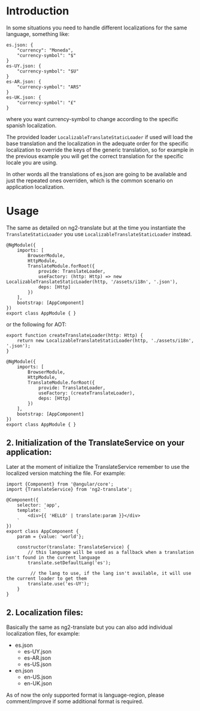 # Introduction

In some situations you need to handle different localizations for the same language, something like:

```
es.json: {
    "currency": "Moneda",
    "currency-symbol": "$"
}
es-UY.json: {
    "currency-symbol": "$U"
}
es-AR.json: {
    "currency-symbol": "ARS"
}
es-UK.json: {
    "currency-symbol": "£"
}
```

where you want currency-symbol to change according to the specific spanish localization.

The provided loader `LocalizableTranslateStaticLoader` if used will load the base translation and the localization
in the adequate order for the specific localization to override the keys of the generic translation,
so for example in the previous example you will get the correct translation for the specific locale you are using.

In other words all the translations of es.json are going to be available and just the repeated ones overriden,
which is the common scenario on application localization.

# Usage

The same as detailed on ng2-translate but at the time you instantiate the `TranslateStaticLoader` you use `LocalizableTranslateStaticLoader` instead.

```
@NgModule({
    imports: [
        BrowserModule,
        HttpModule,
        TranslateModule.forRoot({
            provide: TranslateLoader,
            useFactory: (http: Http) => new LocalizableTranslateStaticLoader(http, '/assets/i18n', '.json'),
            deps: [Http]
        })
    ],
    bootstrap: [AppComponent]
})
export class AppModule { }
```

or the following for AOT:

```
export function createTranslateLoader(http: Http) {
    return new LocalizableTranslateStaticLoader(http, './assets/i18n', '.json');
}

@NgModule({
    imports: [
        BrowserModule,
        HttpModule,
        TranslateModule.forRoot({
            provide: TranslateLoader,
            useFactory: (createTranslateLoader),
            deps: [Http]
        })
    ],
    bootstrap: [AppComponent]
})
export class AppModule { }
```

## 2. Initialization of the TranslateService on your application:
Later at the moment of initialize the TranslateService remember to use the localized version matching the file.
For example:

```
import {Component} from '@angular/core';
import {TranslateService} from 'ng2-translate';

@Component({
    selector: 'app',
    template: `
        <div>{{ 'HELLO' | translate:param }}</div>
    `
})
export class AppComponent {
    param = {value: 'world'};

    constructor(translate: TranslateService) {
        // this language will be used as a fallback when a translation isn't found in the current language
        translate.setDefaultLang('es');

         // the lang to use, if the lang isn't available, it will use the current loader to get them
        translate.use('es-UY');
    }
}
```

## 2. Localization files:
Basically the same as ng2-translate but you can also add individual localization files, for example:

* es.json
    * es-UY.json
    * es-AR.json
    * es-US.json
* en.json
    * en-US.json
    * en-UK.json

As of now the only supported format is language-region, please comment/improve if some additional format is required.